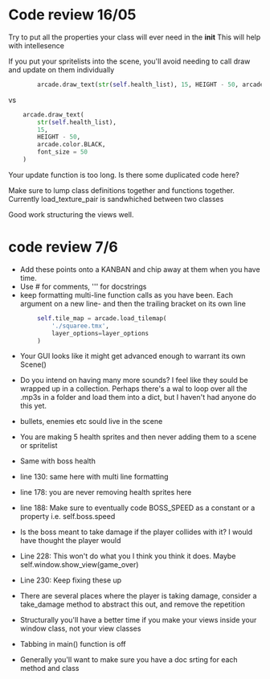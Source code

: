 # Code review 16/05


Try to put all the properties your class will ever need in the __init__
This will help with intellesence

If you put your spritelists into the scene, you'll avoid needing to call draw and update
on them individually


```python
        arcade.draw_text(str(self.health_list), 15, HEIGHT - 50, arcade.color.BLACK, font_size = 50)
```

vs

```python 
    arcade.draw_text(
        str(self.health_list), 
        15, 
        HEIGHT - 50, 
        arcade.color.BLACK, 
        font_size = 50
    )
```


Your update function is too long. Is there some duplicated code here?

Make sure to lump class definitions together and functions together. Currently load_texture_pair
is sandwhiched between two classes

Good work structuring the views well. 


# code review 7/6
- Add these points onto a KANBAN and chip away at them when you have time. 
- Use # for comments, ''' for docstrings
- keep formatting multi-line function calls as you have been. Each argument on a new line- and then the trailing bracket on its own line
```python
        self.tile_map = arcade.load_tilemap(
            './squaree.tmx', 
            layer_options=layer_options
        )
```

 - Your GUI looks like it might get advanced enough to warrant its own Scene()
 - Do you intend on having many more sounds? I feel like they sould be wrapped up in a collection. Perhaps there's a wal to loop over all the .mp3s in a folder and load them into a dict, but I haven't had anyone do this yet. 
 - bullets, enemies etc sould live in the scene
 - You are making 5 health sprites and then never adding them to a scene or spritelist
 - Same with boss health

 - line 130: same here with multi line formatting
 - line 178: you are never removing health sprites here
 - line 188: Make sure to eventually code BOSS_SPEED as a constant or a property i.e. self.boss.speed
 - Is the boss meant to take damage if the player collides with it? I would have thought the player would
 - Line 228: This won't do what you I think you think it does. Maybe self.window.show_view(game_over)
 - Line 230: Keep fixing these up
 - There are several places where the player is taking damage, consider a take_damage method to abstract this out, and remove the repetition
 - Structurally you'll have a better time if you make your views inside your window class, not your view classes
 - Tabbing in main() function is off
 - Generally you'll want to make sure you have a doc srting for each method and class
